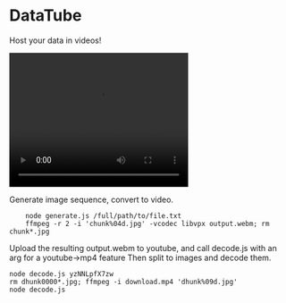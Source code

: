 # DataTube
Host your data in videos!

<video width="320" height="240" controls>
  <source src="https://raw.githubusercontent.com/CreativeCactus/DataTube/master/record.webm" type="video/webm">
Your browser does not support the video tag.
</video>

Generate image sequence, convert to video.
``` 
    node generate.js /full/path/to/file.txt
    ffmpeg -r 2 -i 'chunk%04d.jpg' -vcodec libvpx output.webm; rm chunk*.jpg
```
Upload the resulting output.webm to youtube, and call decode.js with an arg for a youtube->mp4 feature
Then split to images and decode them.

```
node decode.js yzNNLpfX7zw
rm dhunk0000*.jpg; ffmpeg -i download.mp4 'dhunk%09d.jpg'
node decode.js
```
